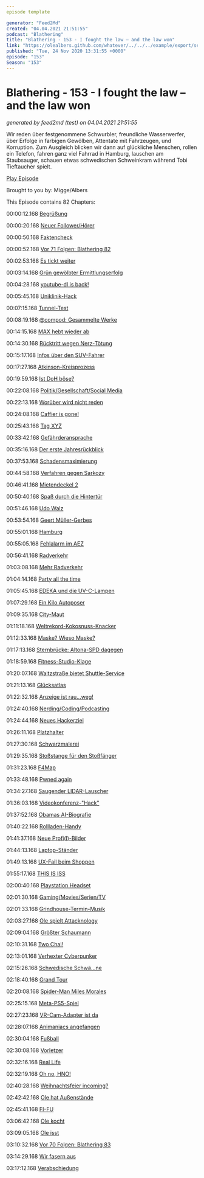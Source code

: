 ```yaml
---
episode template

generator: "Feed2Md"
created: "04.04.2021 21:51:55"
podcast: "Blathering"
title: "Blathering - 153 - I fought the law – and the law won"
link: "https://olealbers.github.com/whatever/../../../example/export/seasons/5/2020/11/Blathering - 153 - I fought the law – and the law won.md"
published: "Tue, 24 Nov 2020 13:31:55 +0000"
episode: "153"
Season: "153"
---
```


# Blathering - 153 - I fought the law – and the law won
_generated by feed2md (test) on 04.04.2021 21:51:55_

Wir reden über festgenommene Schwurbler, freundliche Wasserwerfer, über Erfolge in farbigen Gewölben, Attentate mit Fahrzeugen, und Korruption. Zum Ausgleich blicken wir dann auf glückliche Menschen, rollen ein Telefon, fahren ganz viel Fahrrad in Hamburg, lauschen am Staubsauger, schauen etwas schwedischen Schweinkram während Tobi Tieftaucher spielt.

[Play Episode](https://www.blathering.de/podlove/file/1398/s/feed/c/mp3/blathering_153.mp3)

Brought to you by: Migge/Albers

This Episode contains 82 Chapters:


00:00:12.168 [Begrüßung]()

00:00:20.168 [Neuer Follower/Hörer](https://twitter.com/AngeliterPeters)

00:00:50.168 [Faktencheck]()

00:00:52.168 [Vor 71 Folgen: Blathering 82](https://sendegate.de/t/kritischer-fehler/12510/29)

00:02:53.168 [Es tickt weiter](https://www.zdnet.de/88389777/us-wirtschaftsministerium-akzeptiert-gekipptes-tiktok-verbot/)

00:03:14.168 [Grün gewölbter Ermittlungserfolg](https://taz.de/Juwelendiebstahl-aus-dem-Gruenen-Gewoelbe/!5729355/)

00:04:28.168 [youtube-dl is back!](https://github.blog/2020-11-16-standing-up-for-developers-youtube-dl-is-back/)

00:05:45.168 [Uniklinik-Hack](https://www.golem.de/news/nach-hackerangriff-ermittlungen-wegen-fahrlaessiger-toetung-eingestellt-2011-152177.html)

00:07:15.168 [Tunnel-Test](https://www.ndr.de/fernsehen/sendungen/hamburg_journal/A7-Deckel-in-Stellingen-besteht-Feuerprobe,hamj102662.html)

00:08:19.168 [@compod: Gesammelte Werke](https://twitter.com/search?q=(from%3Acompod)%20(%40blathering_pod)%20until%3A2020-11-24%20since%3A2020-11-17&src=typed_query&f=live)

00:14:15.168 [MAX hebt wieder ab](https://www.rnd.de/wirtschaft/us-behorde-startverbot-fur-boeings-krisenjet-737-max-aufgehoben-O3VPBIKQ3ZETNKRXPZXBBG7DRI.html)

00:14:30.168 [Rücktritt wegen Nerz-Tötung](https://www.rnd.de/politik/totung-von-nerzen-in-danemark-rucktritt-von-lebensmittelminister-jensen-DUJJYI2C2XHCV6D223DBPLRALM.html)

00:15:17.168 [Infos über den SUV-Fahrer](https://tatorthu.noblogs.org/?p=18)

00:17:27.168 [Atkinson-Kreisprozess](https://www.ioniq-forum.de/forum/thread/1015-motorleben/?pageNo=3)

00:19:59.168 [Ist DoH böse?](https://www.zdnet.de/88389937/mozilla-befragt-regierungen-und-isps-zur-einfuehrung-von-dns-over-https/)

00:22:08.168 [Politik/Gesellschaft/Social Media]()

00:22:13.168 [Worüber wird nicht reden](https://twitter.com/RND_de/status/1328803814305050627)

00:24:08.168 [Caffier is gone!](https://www.mueritzportal.de/news/ruecktritt-von-innenminister-lorenz-caffier.html)

00:25:43.168 [Tag XYZ](https://www.zeit.de/politik/deutschland/2020-11/afd-verbot-bundestag-radikalisierung-dierk-borstel-rechtsextremismus)

00:33:42.168 [Gefährderansprache](https://www.tagesspiegel.de/berlin/polizei-justiz/vor-geplanten-corona-protesten-durchsuchung-bei-verschwoerungstheoretiker-attila-hildmann/26633498.html)

00:35:16.168 [Der erste Jahresrückblick](https://www.youtube.com/watch?v=EzlCOg-37hI)

00:37:53.168 [Schadensmaximierung](https://www.rnd.de/politik/us-wahl-trump-anwalte-verstricken-sich-in-verschworungserzahlungen-TB67DXJZUWP3XZJ5R7ISDX4SGQ.html)

00:44:58.168 [Verfahren gegen Sarkozy](https://taz.de/Strafprozess-gegen-Sarkozy/!5727238/)

00:46:41.168 [Mietendeckel 2](https://www.rbb24.de/politik/beitrag/2020/11/mietendeckel-berlin-zweite-stufe-in-kraft.html)

00:50:40.168 [Spaß durch die Hintertür](https://twitter.com/tazgezwitscher/status/1328786233774977024)

00:51:46.168 [Udo Walz](https://de.wikipedia.org/wiki/Udo_Walz)

00:53:54.168 [Geert Müller-Gerbes](https://de.wikipedia.org/wiki/Geert_M%C3%BCller-Gerbes)

00:55:01.168 [Hamburg]()

00:55:05.168 [Fehlalarm im AEZ](https://www.rnd.de/panorama/zeugin-meldet-verdachtige-person-polizeieinsatz-in-hamburger-einkaufszentrum-YYNYCM2WWQ2OLEMXSQ73AG2JQY.html)

00:56:41.168 [Radverkehr](https://www.hamburg.de/pressearchiv-fhh/14632838/2020-11-17-bvm-radverkehr/)

01:03:08.168 [Mehr Radverkehr](https://hamburg1.de/nachrichten/46921/Deutlich_mehr_Radverkehr_in_Hamburg.html)

01:04:14.168 [Party all the time](https://www.rnd.de/panorama/polizei-lost-poolparty-in-hamburg-auf-veranstalter-festgenommen-YY5P6SOIO6CPVYKXXJYUSDDGCY.html)

01:05:45.168 [EDEKA und die UV-C-Lampen](https://www.ndr.de/fernsehen/sendungen/hamburg_journal/Pilotprojekt-Edeka-will-mit-UV-C-Lampen-Coronaviren-abtoeten,hamj102574.html)

01:07:29.168 [Ein Kilo Autoposer](https://www.presseportal.de/blaulicht/pm/6337/4768063)

01:09:35.168 [City-Maut](https://www.ndr.de/nachrichten/hamburg/Polizei-bittet-Autofahrer-am-Jungfernstieg-zur-Kasse,jungfernstieg258.html)

01:11:18.168 [Weltrekord-Kokosnuss-Knacker](https://www.ndr.de/fernsehen/sendungen/hamburg_journal/Weltrekord-im-Kokosnuss-Knacken,hamj102672.html)

01:12:33.168 [Maske? Wieso Maske?](http://www.bsb-hamburg.de/index.php?id=411#c6795)

01:17:13.168 [Sternbrücke: Altona-SPD dagegen](https://www.ndr.de/fernsehen/sendungen/hamburg_journal/Streit-um-Sanierung-der-Sternbruecke-in-Altona-geht-weiter,hamj102752.html)

01:18:59.168 [Fitness-Studio-Klage](https://hamburg1.de/nachrichten/46956/Schliessung_von_Fitnessstudios_rechtmaessig.html)

01:20:07.168 [Waitzstraße bietet Shuttle-Service](https://hamburg1.de/nachrichten/46935/Gehoeren_Schaufensterunfaelle_der_Vergangenheit_an.html)

01:21:13.168 [Glücksatlas](https://hamburg1.de/nachrichten/46931/Norddeutsche_am_gluecklichsten.html)

01:22:32.168 [Anzeige ist rau...weg!](https://twitter.com/abendblatt/status/1330873756223463424)

01:24:40.168 [Nerding/Coding/Podcasting]()

01:24:44.168 [Neues Hackerziel](https://www.zdnet.de/88389771/microsoft-warnt-vor-hackerangriffen-auf-hersteller-von-covid-19-impfstoffen/)

01:26:11.168 [Platzhalter](https://twitter.com/stammtischphilo/status/1328746030947512321)

01:27:30.168 [Schwarzmalerei](https://twitter.com/stammtischphilo/status/1328994180975235075)

01:29:35.168 [Stoßstange für den Stoßfänger](http://4bumpers.com/)

01:31:23.168 [F4Map](https://twitter.com/tmigge/status/1329330404403400704)

01:33:48.168 [Pwned again](https://twitter.com/stammtischphilo/status/1329399212493123584)

01:34:27.168 [Saugender LIDAR-Lauscher](https://www.golem.de/news/hack-wenn-der-saugroboter-zur-wanze-wird-2011-152296.html)

01:36:03.168 [Videokonferenz-"Hack"](https://www.n-tv.de/der_tag/Journalist-hackt-sich-in-Treffen-von-EU-Verteidigungsministern-article22183475.html)

01:37:52.168 [Obamas AI-Biografie](https://slate.com/culture/2020/11/what-is-barack-obama-book-university-press-amazon.html)

01:40:22.168 [Rollladen-Handy](https://video.golem.de/handy/25260/oppo-inno-day-herstellervideo.html)

01:41:37.168 [Neue Profi(l)-Bilder](https://www.blathering.de/ueber-blathering/)

01:44:13.168 [Laptop-Ständer](https://www.idealo.de/preisvergleich/MainSearchProductCategory.html?q=DOB+SECHS+Laptop+St%C3%A4nder)

01:49:13.168 [UX-Fail beim Shoppen](https://twitter.com/stammtischphilo/status/1330814304241807360)

01:55:17.168 [THIS IS ISS](https://twitter.com/tmigge/status/1330514755002511362)

02:00:40.168 [Playstation Headset](https://www.playstation.com/de-de/explore/accessories/gold-wireless-headset/)

02:01:30.168 [Gaming/Movies/Serien/TV]()

02:01:33.168 [Grindhouse-Termin-Musik](https://twitter.com/tmigge/status/1328672558594584578)

02:03:27.168 [Ole spielt Attacknology](https://twitter.com/stammtischphilo/status/1328762576986050561)

02:09:04.168 [Größter Schaumann](https://twitter.com/stammtischphilo/status/1328794619363123202)

02:10:31.168 [Two Chai!](https://twitter.com/stammtischphilo/status/1328828991831150594)

02:13:01.168 [Verhexter Cyberpunker](https://twitter.com/stammtischphilo/status/1329474482394832896)

02:15:26.168 [Schwedische Schwä...ne](https://twitter.com/stammtischphilo/status/1329925226948403205)

02:18:40.168 [Grand Tour](https://twitter.com/stammtischphilo/status/1329822873805053955)

02:20:08.168 [Spider-Man Miles Morales](https://twitter.com/stammtischphilo/status/1330476156856971264)

02:25:15.168 [Meta-PS5-Spiel](https://twitter.com/stammtischphilo/status/1330598852014039041)

02:27:23.168 [VR-Cam-Adapter ist da](https://camera-adaptor.support.playstation.com/de-de)

02:28:07.168 [Animaniacs angefangen](https://www.youtube.com/watch?v=fNCDu4nmt8M)

02:30:04.168 [Fußball]()

02:30:08.168 [Vorletzer](https://www.fcstpauli.com/news/der-fc-st-pauli-verliert-beim-sc-paderborn-2021/)

02:32:16.168 [Real Life]()

02:32:19.168 [Oh no, HNO!](https://de.wikipedia.org/wiki/Conchotomie)

02:40:28.168 [Weihnachtsfeier incoming?](https://twitter.com/stammtischphilo/status/1329494442949087239)

02:42:42.168 [Ole hat Außenstände](https://twitter.com/stammtischphilo/status/1329514470666870787)

02:45:41.168 [FI-FU](https://de.wikipedia.org/wiki/Fehlerstrom-Schutzschalter)

03:06:42.168 [Ole kocht](https://twitter.com/stammtischphilo/status/1330140803956690948)

03:09:05.168 [Ole isst](https://twitter.com/stammtischphilo/status/1330470450535800832)

03:10:32.168 [Vor 70 Folgen: Blathering 83](https://www.blathering.de/2019/07/blathering-083-ueber-alle-maassen-bekloppt/)

03:14:29.168 [Wir fasern aus]()

03:17:12.168 [Verabschiedung]()



